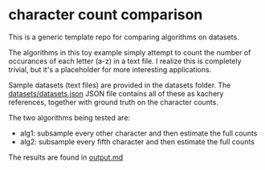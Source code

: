 # character count comparison

This is a generic template repo for comparing algorithms on datasets.

The algorithms in this toy example simply attempt to count the number of occurances of each letter (a-z) in a text file. I realize this is completely trivial, but it's a placeholder for more interesting applications.

Sample datasets (text files) are provided in the datasets folder. The [datasets/datasets.json](datasets/datasets.json) JSON file contains all of these as kachery references, together with ground truth on the character counts.

The two algorithms being tested are:

* alg1: subsample every other character and then estimate the full counts
* alg2: subsample every fifth character and then estimate the full counts

The results are found in [output.md](output.md)